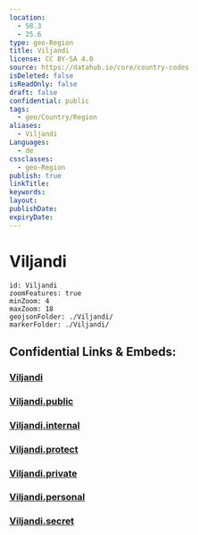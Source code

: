 ```yaml
---
location:
  - 58.3
  - 25.6
type: geo-Region
title: Viljandi
license: CC BY-SA 4.0
source: https://datahub.io/core/country-codes
isDeleted: false
isReadOnly: false
draft: false
confidential: public
tags:
  - geo/Country/Region
aliases:
  - Viljandi
Languages:
  - de
cssclasses:
  - geo-Region
publish: true
linkTitle:
keywords:
layout:
publishDate:
expiryDate:
---
```


# Viljandi

```leaflet
id: Viljandi
zoomFeatures: true 
minZoom: 4 
maxZoom: 18
geojsonFolder: ./Viljandi/
markerFolder: ./Viljandi/
```


## Confidential Links & Embeds: 

### [Viljandi](/_Standards/Earth/Continent/Europe/Europe~North/Estonia/Counties~Estonia/Viljandi.md) 

### [Viljandi.public](/_public/Earth/Continent/Europe/Europe~North/Estonia/Counties~Estonia/Viljandi.public.md) 

### [Viljandi.internal](/_internal/Earth/Continent/Europe/Europe~North/Estonia/Counties~Estonia/Viljandi.internal.md) 

### [Viljandi.protect](/_protect/Earth/Continent/Europe/Europe~North/Estonia/Counties~Estonia/Viljandi.protect.md) 

### [Viljandi.private](/_private/Earth/Continent/Europe/Europe~North/Estonia/Counties~Estonia/Viljandi.private.md) 

### [Viljandi.personal](/_personal/Earth/Continent/Europe/Europe~North/Estonia/Counties~Estonia/Viljandi.personal.md) 

### [Viljandi.secret](/_secret/Earth/Continent/Europe/Europe~North/Estonia/Counties~Estonia/Viljandi.secret.md)

